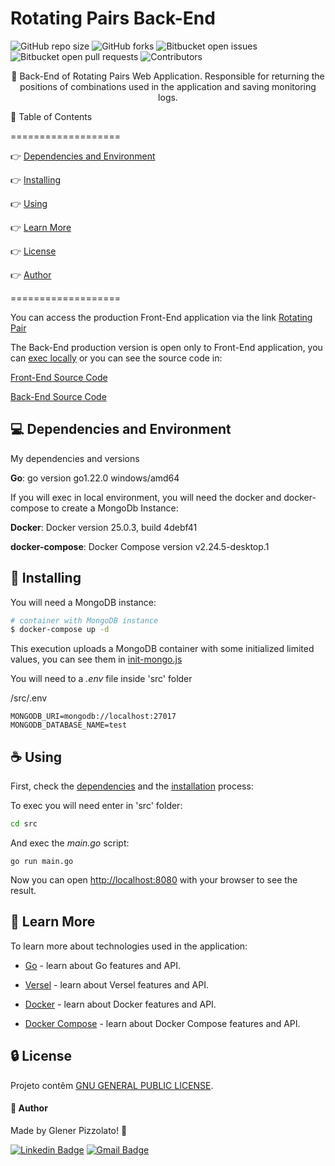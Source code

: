 # **Rotating Pairs Back-End**

![GitHub repo size](https://img.shields.io/github/repo-size/glener10/rotating-pairs-back)
![GitHub forks](https://img.shields.io/github/forks/glener10/rotating-pairs-back)
![Bitbucket open issues](https://img.shields.io/bitbucket/issues/glener10/rotating-pairs-back)
![Bitbucket open pull requests](https://img.shields.io/bitbucket/pr-raw/glener10/rotating-pairs-back)
![Contributors](https://img.shields.io/github/contributors/glener10/rotating-pairs-back.svg)

<p align="center"> 🚀 Back-End of Rotating Pairs Web Application. Responsible for returning the positions of combinations used in the application and saving monitoring logs. </p>

🏁 Table of Contents

===================

<!--ts-->

👉 [Dependencies and Environment](#dependenciesandenvironment)

👉 [Installing](#installing)

👉 [Using](#using)

👉 [Learn More](#learnmore)

👉 [License](#license)

👉 [Author](#author)

<!--te-->

===================

You can access the production Front-End application via the link [Rotating Pair](https://rotatingpairs.online)

The Back-End production version is open only to Front-End application, you can [exec locally](#using) or you can see the source code in:

[Front-End Source Code](https://github.com/glener10/rotating-pairs-front)

[Back-End Source Code](https://github.com/glener10/rotating-pairs-back)

<div id="dependenciesandenvironment"></div>

## 💻 **Dependencies and Environment**

My dependencies and versions

**Go**: go version go1.22.0 windows/amd64

If you will exec in local environment, you will need the docker and docker-compose to create a MongoDb Instance:

**Docker**: Docker version 25.0.3, build 4debf41

**docker-compose**: Docker Compose version v2.24.5-desktop.1

<div id="installing"></div>

## 🚀 **Installing**

You will need a MongoDB instance:

```bash
# container with MongoDB instance
$ docker-compose up -d
```

This execution uploads a MongoDB container with some initialized limited values, you can see them in [init-mongo.js](./init-mongo.js)

You will need to a _.env_ file inside 'src' folder

/src/.env

```env
MONGODB_URI=mongodb://localhost:27017
MONGODB_DATABASE_NAME=test
```

<div id="using"></div>

## ☕ **Using**

First, check the [dependencies](#dependenciesandenvironment) and the [installation](#installing) process:

To exec you will need enter in 'src' folder:

```bash
cd src
```

And exec the _main.go_ script:

```
go run main.go
```

Now you can open [http://localhost:8080](http://localhost:8080) with your browser to see the result.

## 📖 **Learn More**

To learn more about technologies used in the application:

- [Go](https://golang.org/) - learn about Go features and API.

- [Versel](https://vercel.com/) - learn about Versel features and API.

- [Docker](https://www.docker.com/) - learn about Docker features and API.

- [Docker Compose](https://docs.docker.com/compose/) - learn about Docker Compose features and API.

<div id="license"></div>

## 🔒 **License**

Projeto contêm [GNU GENERAL PUBLIC LICENSE](LICENSE).

<div id="author"></div>

#### **👷 Author**

Made by Glener Pizzolato! 🙋

[![Linkedin Badge](https://img.shields.io/badge/-Glener-blue?style=flat-square&logo=Linkedin&logoColor=white&link=https://www.linkedin.com/in/glener-pizzolato/)](https://www.linkedin.com/in/glener-pizzolato-6319821b0/)
[![Gmail Badge](https://img.shields.io/badge/-glenerpizzolato@gmail.com-c14438?style=flat-square&logo=Gmail&logoColor=white&link=mailto:glenerpizzolato@gmail.com)](mailto:glenerpizzolato@gmail.com)
